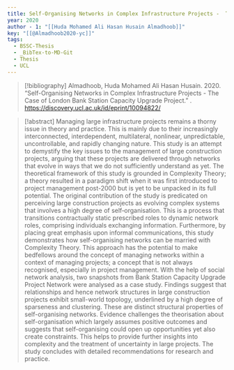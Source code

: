 ```yaml
---
title: Self-Organising Networks in Complex Infrastructure Projects -  The Case of London Bank Station Capacity Upgrade Project
year: 2020
author - 1: "[[Huda Mohamed Ali Hasan Husain Almadhoob]]"
key: "[[@Almadhoob2020-yc]]"
tags:
  - BSSC-Thesis
  - _BibTex-to-MD-Git
  - Thesis
  - UCL
---
```


> [!bibliography]
> Almadhoob, Huda Mohamed Ali Hasan Husain. 2020. “Self-Organising Networks in Complex Infrastructure Projects -  The Case of London Bank Station Capacity Upgrade Project.” . https://discovery.ucl.ac.uk/id/eprint/10094822/

> [!abstract]
> Managing large infrastructure projects remains a thorny issue in theory and practice. This is mainly due to their increasingly interconnected, interdependent, multilateral, nonlinear, unpredictable, uncontrollable, and rapidly changing nature. This study is an attempt to demystify the key issues to the management of large construction projects, arguing that these projects are delivered through networks that evolve in ways that we do not sufficiently understand as yet. The theoretical framework of this study is grounded in Complexity Theory; a theory resulted in a paradigm shift when it was first introduced to project management post-2000 but is yet to be unpacked in its full potential. The original contribution of the study is predicated on perceiving large construction projects as evolving complex systems that involves a high degree of self‐organisation. This is a process that transitions contractually static prescribed roles to dynamic network roles, comprising individuals exchanging information. Furthermore, by placing great emphasis upon informal communications, this study demonstrates how self-organising networks can be married with Complexity Theory. This approach has the potential to make bedfellows around the concept of managing networks within a context of managing projects; a concept that is not always recognised, especially in project management. With the help of social network analysis, two snapshots from Bank Station Capacity Upgrade Project Network were analysed as a case study. Findings suggest that relationships and hence network structures in large construction projects exhibit small-world topology, underlined by a high degree of sparseness and clustering. These are distinct structural properties of self-organising networks. Evidence challenges the theorisation about self-organisation which largely assumes positive outcomes and suggests that self-organising could open up opportunities yet also create constraints. This helps to provide further insights into complexity and the treatment of uncertainty in large projects. The study concludes with detailed recommendations for research and practice.